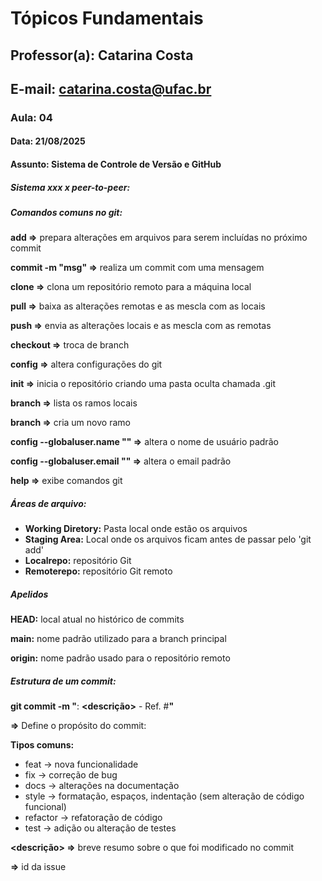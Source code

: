 # **Tópicos Fundamentais**

## **Professor(a):** Catarina Costa

## **E-mail:** catarina.costa@ufac.br



### **Aula:** 04

#### **Data:** 21/08/2025

#### **Assunto:** Sistema de Controle de Versão e GitHub



##### Sistema xxx x peer-to-peer:



##### Comandos comuns no git:

**add <file> =>** prepara alterações em arquivos para serem incluídas no próximo commit

**commit -m "msg" =>** realiza um commit com uma mensagem

**clone <repo> =>** clona um repositório remoto para a máquina local 

**pull =>** baixa as alterações remotas e as mescla com as locais

**push =>** envia as alterações locais e as mescla com as remotas

**checkout <branch> =>** troca de branch

**config =>** altera configurações do git

**init =>** inicia o repositório criando uma pasta oculta chamada .git

**branch =>** lista os ramos locais

**branch <branch> =>** cria um novo ramo

**config --globaluser.name "" =>** altera o nome de usuário padrão

**config --globaluser.email "" =>** altera o email padrão

**help =>** exibe comandos git

##### Áreas de arquivo:

* **Working Diretory:** Pasta local onde estão os arquivos
* **Staging Area:** Local onde os arquivos ficam antes de passar pelo 'git add'
* **Localrepo:** repositório Git
* **Remoterepo:** repositório Git remoto

##### Apelidos

**HEAD:** local atual no histórico de commits

**main:** nome padrão utilizado para a branch principal

**origin:** nome padrão usado para o repositório remoto

##### **Estrutura de um commit:**

**git commit -m "<tipo>**: **<descrição>** - Ref. #**<id>"**

**<tipo> =>** Define o propósito do commit:

**Tipos comuns:**

* feat → nova funcionalidade
* fix → correção de bug
* docs → alterações na documentação
* style → formatação, espaços, indentação (sem alteração de código funcional)
* refactor → refatoração de código
* test → adição ou alteração de testes

**<descrição> =>** breve resumo sobre o que foi modificado no commit

**<id> =>** id da issue

